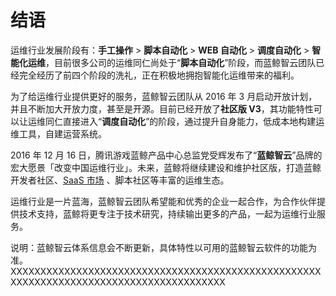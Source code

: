 # 结语

运维行业发展阶段有：**手工操作** > **脚本自动化** > **WEB 自动化** > **调度自动化** > **智能化运维**，目前很多公司的运维同仁尚处于“**脚本自动化**”阶段，而蓝鲸智云团队已经完全经历了前四个阶段的洗礼，正在积极地拥抱智能化运维带来的福利。

为了给运维行业提供更好的服务，蓝鲸智云团队从 2016 年 3 月启动开放计划，并且不断加大开放力度，甚至是开源。目前已经开放了**社区版 V3**，其功能特性可以让运维同仁直接进入“**调度自动化**”的阶段，通过提升自身能力，低成本地构建运维工具，自建运营系统。

2016 年 12 月 16 日，腾讯游戏蓝鲸产品中心总监党受辉发布了“**蓝鲸智云**”品牌的宏大愿景「改变中国运维行业」。未来，蓝鲸将继续建设和维护社区版，打造蓝鲸开发者社区、[SaaS 市场](http://bk.tencent.com/s-mart) 、脚本社区等丰富的运维生态。

运维行业是一片蓝海，蓝鲸智云团队希望能和优秀的企业一起合作，为合作伙伴提供技术支持，蓝鲸将更专注于技术研究，持续输出更多的产品，一起为运维行业服务。

说明：蓝鲸智云体系信息会不断更新，具体特性以可用的蓝鲸智云软件的功能为准。
XXXXXXXXXXXXXXXXXXXXXXXXXXXXXXXXXXXXXXXXXXXXXXXXXXXXXXXXXXXXXXXXXXXXXXXXXXXXXXXXXXXXXXXX